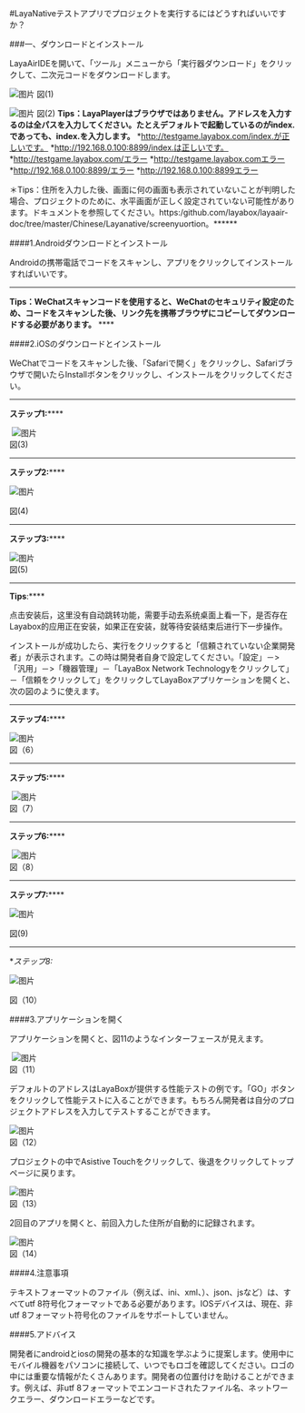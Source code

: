 #LayaNativeテストアプリでプロジェクトを実行するにはどうすればいいですか？

###一、ダウンロードとインストール

LayaAirIDEを開いて、「ツール」メニューから「実行器ダウンロード」をクリックして、二次元コードをダウンロードします。

​![图片](img/1.png)
図(1)

​![图片](img/2.png)
図(2)
**Tips：LayaPlayerはブラウザではありません。アドレスを入力するのは全パスを入力してください。たとえデフォルトで起動しているのがindex.であっても、index.を入力します。**
*http://testgame.layabox.com/index.が正しいです。
*http://192.168.0.100:8899/index.は正しいです。
*http://testgame.layabox.com/エラー
*http://testgame.layabox.comエラー
*http://192.168.0.100:8899/エラー
*http://192.168.0.100:8899エラー

＊Tips：住所を入力した後、画面に何の画面も表示されていないことが判明した場合、プロジェクトのために、水平画面が正しく設定されていない可能性があります。ドキュメントを参照してください。https:/github.com/layabox/layaair-doc/tree/master/Chinese/Layanative/screenyuortion。******

####1.Androidダウンロードとインストール

Androidの携帯電話でコードをスキャンし、アプリをクリックしてインストールすればいいです。
****
**Tips：WeChatスキャンコードを使用すると、WeChatのセキュリティ設定のため、コードをスキャンした後、リンク先を携帯ブラウザにコピーしてダウンロードする必要があります。**    ****

####2.iOSのダウンロードとインストール

WeChatでコードをスキャンした後、「Safariで開く」をクリックし、Safariブラウザで開いたらInstallボタンをクリックし、インストールをクリックしてください。
****
**ステップ1:******



​	![图片](img/3.png)<br>
図(3)
****

 



**ステップ2:******

​![图片](img/4.png)<br>

図(4)
****

 



**ステップ3:******

​![图片](img/5.png)<br>
図(5)
****

  **Tips**:****


点击安装后，这里没有自动跳转功能，需要手动去系统桌面上看一下，是否存在Layabox的应用正在安装，如果正在安装，就等待安装结束后进行下一步操作。



インストールが成功したら、実行をクリックすると「信頼されていない企業開発者」が表示されます。この時は開発者自身で設定してください。「設定」－>「汎用」－>「機器管理」－「LayaBox Network Technologyをクリックして」－「信頼をクリックして」をクリックしてLayaBoxアプリケーションを開くと、次の図のように使えます。
****
**ステップ4:******

​![图片](img/6.png)<br>
図（6）
****

 



**ステップ5:******



​	![图片](img/7.png)<br>
図（7）
****

 



**ステップ6:******



​	![图片](img/8.png)<br>
図（8）
****

 



**ステップ7:******

​![图片](img/9.png)<br>

図(9)
****

 



**ステップ8:*

​![图片](img/10.png)<br/>

図（10）



 



####3.アプリケーションを開く

アプリケーションを開くと、図11のようなインターフェースが見えます。



​	![图片](img/11.png)<br/>
図（11）

デフォルトのアドレスはLayaBoxが提供する性能テストの例です。「GO」ボタンをクリックして性能テストに入ることができます。もちろん開発者は自分のプロジェクトアドレスを入力してテストすることができます。



​![图片](img/12.png)<br/>
図（12）

プロジェクトの中でAsistive Touchをクリックして、後退をクリックしてトップページに戻ります。

​![图片](img/13.png)<br/>
図（13）

2回目のアプリを開くと、前回入力した住所が自動的に記録されます。

​![图片](img/14.png)<br/>
図（14）



 



####4.注意事項

テキストフォーマットのファイル（例えば、ini、xml、）、json、jsなど）は、すべてutf 8符号化フォーマットである必要があります。IOSデバイスは、現在、非utf 8フォーマット符号化のファイルをサポートしていません。


####5.アドバイス

開発者にandroidとiosの開発の基本的な知識を学ぶように提案します。使用中にモバイル機器をパソコンに接続して、いつでもロゴを確認してください。ロゴの中には重要な情報がたくさんあります。開発者の位置付けを助けることができます。例えば、非utf 8フォーマットでエンコードされたファイル名、ネットワークエラー、ダウンロードエラーなどです。